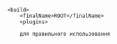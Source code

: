     <build>
        <finalName>ROOT</finalName>
        <plugins>
        
        для правильного использования
